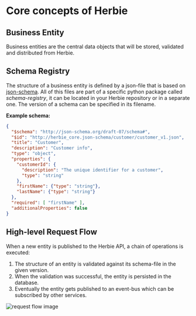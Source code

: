 # Core concepts of Herbie

## Business Entity

Business entities are the central data objects that will be stored, validated and distributed from Herbie.


## Schema Registry

The structure of a business entity is defined by a json-file that is based on [json-schema](https://json-schema.org/).
All of this files are part of a specific python package called _schema-registry_, it can be located in your Herbie 
repository or in a separate one. The version of a schema can be specified in its filename.

**Example schema:**

```json
{
  "$schema": "http://json-schema.org/draft-07/schema#",
  "$id": "http://herbie_core.json-schema/customer/customer_v1.json",
  "title": "Customer",
  "description": "Customer info",
  "type": "object",
  "properties": {
    "customerId": {
      "description": "The unique identifier for a customer",
      "type": "string"
    },
    "firstName": {"type": "string"},
    "lastName": {"type": "string"}
  },
  "required": [ "firstName" ],
  "additionalProperties": false
}
```

## High-level Request Flow

When a new entity is published to the Herbie API, a chain of operations is executed:

1. The structure of an entity is validated against its schema-file in the given version.
2. When the validation was successful, the entity is persisted in the database.
3. Eventually the entity gets published to an event-bus which can be subscribed by other services. 

![request flow image](herbie_request_flow.png)